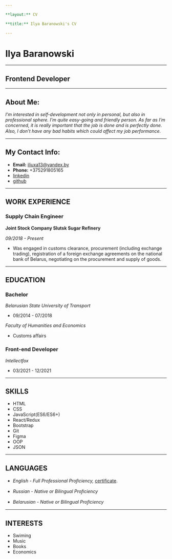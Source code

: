 ```yaml
---

**layout:** CV

**title:** Ilya Baranowski's CV

---
```


# **Ilya Baranowski**

---

## Frontend Developer

---

## About Me:

_I’m interested in self-development not only in personal, but also in professional sphere. I’m quite easy-going and friendly person. As far
as I’m concerned, it is really important that the job is done and is perfectly done. Also, I don’t have any bad habits which could aﬀect my
job performance._

---

## My Contact Info:

- **Email:** [iliuxa13@yandex.by](iliuxa13@yandex.by)
- **Phone:** +375291805165
- [linkedin](https://linkedin.com/in/ilya-baranowski-41925a107)
- [github](https://github.com/ilyabaranowski)

---

## WORK EXPERIENCE

### Supply Chain Engineer

**Joint Stock Company Slutsk Sugar Reﬁnery**

_09/2018 - Present_

- Was engaged in customs clearance, procurement (including
  exchange trading), registration of a foreign exchange
  agreements on the national bank of Belarus, negotiating on the
  procurement and supply of goods.

---

## EDUCATION

### Bachelor

_Belarusian State University of Transport_

- 09/2014 - 07/2018

_Faculty of Humanities and Economics_

- Customs aﬀairs

### Front-end Developer

_Intellectfox_

- 03/2021 - 12/2021

---

## SKILLS

- HTML
- CSS
- JavaScript(ES6/ES6+)
- React/Redux
- Bootstrap
- Git
- Figma
- OOP
- JSON

---

## LANGUAGES

- _English - Full Professional Proﬁciency,_
  [certificate](https://efset.org/cert/f5BMYm).

- _Russian - Native or Bilingual Proﬁciency_

- _Belarusian - Native or Bilingual Proﬁciency_

---

## INTERESTS

- Swiming
- Music
- Books
- Economics

